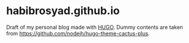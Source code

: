 # habibrosyad.github.io

Draft of my personal blog made with [HUGO](https://gohugo.io). Dummy contents are taken from https://github.com/nodejh/hugo-theme-cactus-plus.